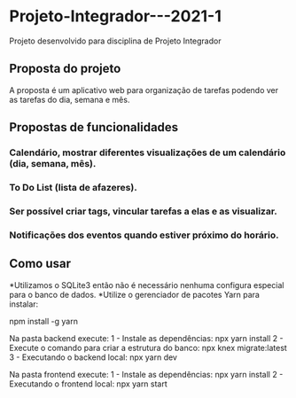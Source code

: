 # Projeto-Integrador---2021-1
Projeto desenvolvido para disciplina de Projeto Integrador

## Proposta do projeto

A proposta é um aplicativo web para organização de tarefas podendo ver as tarefas do dia, semana e mês.

## Propostas de funcionalidades

### Calendário, mostrar diferentes visualizações de um calendário (dia, semana, mês).
### To Do List (lista de afazeres).
### Ser possível criar tags, vincular tarefas a elas e as visualizar.
### Notificações dos eventos quando estiver próximo do horário.

## Como usar
*Utilizamos o SQLite3 então não é necessário nenhuma configura especial para o banco de dados.
*Utilize o gerenciador de pacotes Yarn para instalar:

npm install -g yarn

Na pasta backend execute:
1 - Instale as dependências:
    npx yarn install
2 - Execute o comando para criar a estrutura do banco:
    npx knex migrate:latest
3 - Executando o backend local:
    npx yarn dev

Na pasta frontend execute:
1 - Instale as dependências:
    npx yarn install
2 - Executando o frontend local:
    npx yarn start